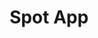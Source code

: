 ---
title: "Spot App"
slug: "spot-app"
description: ""
type: "intern"
members:
    - name: "Maxim Van Hove"
      major: "Multimediaproductie"
      minor: "New Media Development"
      disk: "3de schijf"
thumbnail:
    url: "thumb_800x400.png"
    alt: ""
    height: 1
    width: 2
    text-color: "77bda2"
    background-color: "77bda2"
media:
    - url: "detail1_VanHoveMaxim.png"
      type: "image"
    - url: "detail2_VanHoveMaxim.png"
      type: "image"
    - url: "detail3_VanHoveMaxim.png"
      type: "image"
created: 20/01/2017
order: 12
---